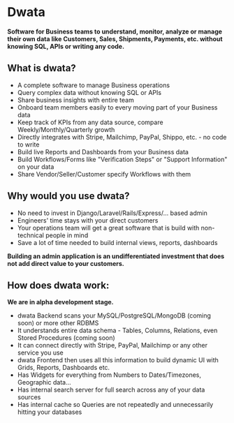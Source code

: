 # Dwata

**Software for Business teams to understand, monitor, analyze or manage their own data like Customers, Sales, Shipments, Payments, etc. without knowing SQL, APIs or writing any code.**

## What is dwata?

- A complete software to manage Business operations
- Query complex data without knowing SQL or APIs
- Share business insights with entire team
- Onboard team members easily to every moving part of your Business data
- Keep track of KPIs from any data source, compare Weekly/Monthly/Quarterly growth
- Directly integrates with Stripe, Mailchimp, PayPal, Shippo, etc. - no code to write
- Build live Reports and Dashboards from your Business data
- Build Workflows/Forms like "Verification Steps" or "Support Information" on your data
- Share Vendor/Seller/Customer specify Workflows with them

## Why would you use dwata?

- No need to invest in Django/Laravel/Rails/Express/... based admin
- Engineers' time stays with your direct customers
- Your operations team will get a great software that is build with non-technical people in mind
- Save a lot of time needed to build internal views, reports, dashboards

**Building an admin application is an undifferentiated investment that does not add direct value to your customers.**

## How does dwata work:

**We are in alpha development stage.**

- dwata Backend scans your MySQL/PostgreSQL/MongoDB (coming soon) or more other RDBMS
- It understands entire data schema - Tables, Columns, Relations, even Stored Procedures (coming soon)
- It can connect directly with Stripe, PayPal, Mailchimp or any other service you use
- dwata Frontend then uses all this information to build dynamic UI with Grids, Reports, Dashboards etc.
- Has Widgets for everything from Numbers to Dates/Timezones, Geographic data...
- Has internal search server for full search across any of your data sources
- Has internal cache so Queries are not repeatedly and unnecessarily hitting your databases
